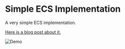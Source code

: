 # Simple ECS Implementation

A very simple ECS implementation.

[Here is a blog post about it.](https://austinmorlan.com/posts/entity_component_system/)

![Demo](https://austinmorlan.com/posts/entity_component_system/media/demo.gif)
